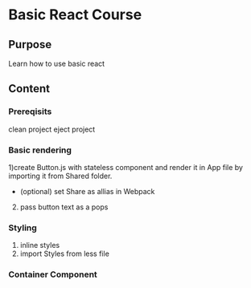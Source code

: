 # Basic React Course

## Purpose
Learn how to use basic react

## Content

### Prereqisits
clean project
eject project

### Basic rendering
1)create Button.js with stateless component and render it in App file
by importing it from Shared folder.

- (optional) set Share as allias in Webpack

2) pass button text as a pops

### Styling

1) inline styles
2) import Styles from less file

### Container Component






